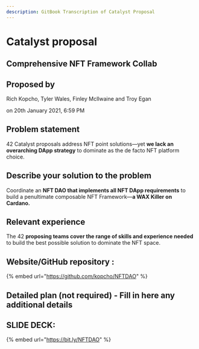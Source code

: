 ```yaml
---
description: GitBook Transcription of Catalyst Proposal
---
```


# Catalyst proposal

## Comprehensive NFT Framework Collab

## Proposed by

 Rich Kopcho, Tyler Wales, Finley Mcllwaine and Troy Egan

on 20th January 2021, 6:59 PM

##  **Problem statement**

42 Catalyst proposals address NFT point solutions—yet **we lack an overarching DApp strategy** to dominate as the de facto NFT platform choice.

##  **Describe your solution to the problem**

Coordinate an **NFT DAO that implements all NFT DApp requirements** to build a penultimate composable NFT Framework—**a WAX Killer on Cardano.**

##  **Relevant experience**

The 42 **proposing teams cover the range of skills and experience needed** to build the best possible solution to dominate the NFT space.

##  **Website/GitHub repository :**

{% embed url="https://github.com/kopcho/NFTDAO" %}



## **Detailed plan \(not required\) - Fill in here any additional details**

## **SLIDE DECK:**

{% embed url="https://bit.ly/NFTDAO" %}







